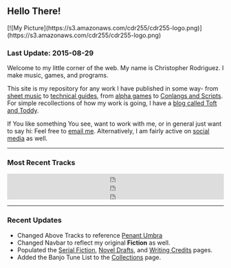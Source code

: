 ## Hello There!

<div id="floatleft">
[![My Picture](https://s3.amazonaws.com/cdr255/cdr255-logo.png)](https://s3.amazonaws.com/cdr255/cdr255-logo.png)
</div>

### Last Update: 2015-08-29

Welcome to my little corner of the web. My name is Christopher
Rodriguez. I make music, games, and programs.

This site is my repository for any work I have published in some way-
from [sheet music][sheet] to [technical guides][tech], from
[alpha games][games] to [Conlangs and Scripts][fonts]. For simple
recollections of how my work is going, I have a
[blog called Toft and Toddy][toft].

If You like something You see, want to work with me, or in general
just want to say hi: Feel free to [email me][email]. Alternatively, I
am fairly active on [social media][social] as well.

---

### Most Recent Tracks
<iframe width="100%" height="20" scrolling="no" frameborder="no" src="https://w.soundcloud.com/player/?url=https%3A//api.soundcloud.com/tracks/221192764&amp;color=ff5500&amp;inverse=false&amp;auto_play=false&amp;show_user=true"></iframe>

<iframe width="100%" height="20" scrolling="no" frameborder="no" src="https://w.soundcloud.com/player/?url=https%3A//api.soundcloud.com/tracks/194898355&amp;color=ff5500&amp;inverse=false&amp;auto_play=false&amp;show_user=true"></iframe>

<iframe width="100%" height="20" scrolling="no" frameborder="no" src="https://w.soundcloud.com/player/?url=https%3A//api.soundcloud.com/tracks/208498416&amp;color=ff5500&amp;inverse=false&amp;auto_play=false&amp;show_user=true"></iframe>

---

### Recent Updates

- Changed Above Tracks to reference [Penant Umbra](https://soundcloud.com/cdr255/cdr-pnu01-penant-umbra)
- Changed Navbar to reflect my original __Fiction__ as well.
- Populated the [Serial Fiction](serials), [Novel Drafts](novels), and
  [Writing Credits](writing) pages.
- Added the Banjo Tune List to the [Collections](collections) page.
  
[sheet]: compositions " "
[fonts]: conlangs " "
[tech]: howtos " "
[games]: games " "
[toft]: http://www.toftandtoddy.com " "
[email]: mailto:cdr255@gmail.com " "
[social]: links " "
